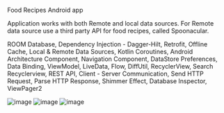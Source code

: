 Food Recipes Android app

Application works with both Remote and local data sources.
For Remote data source use a third party API for food recipes, called Spoonacular.


ROOM Database, Dependency Injection - Dagger-Hilt, Retrofit, Offline Cache, Local & Remote Data Sources, Kotlin Coroutines, Android Architecture Component, Navigation Component, DataStore Preferences, Data Binding, ViewModel, LiveData, Flow, DiffUtil, RecyclerView, Search Recyclerview, REST API, Client - Server Communication, Send HTTP Request, Parse HTTP Response, Shimmer Effect, Database Inspector, ViewPager2

![image](https://github.com/nes012/matkonim/blob/master/Screenshot_20211029_204709.png)
![image](https://github.com/nes012/matkonim/blob/master/Screenshot_20211029_204759.png)
![image](https://github.com/nes012/matkonim/blob/master/Screenshot_20211029_204937.png)
